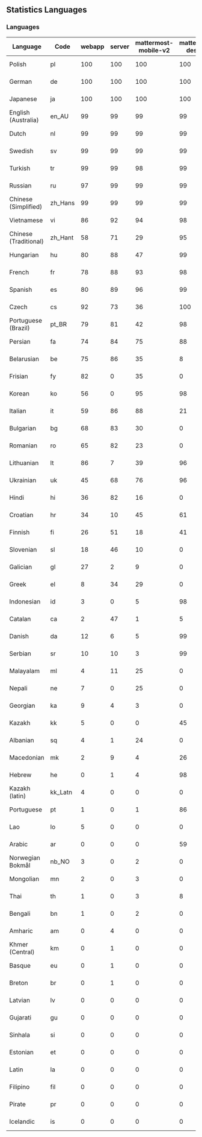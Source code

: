 ## Statistics Languages ##
###  Languages  ###
|Language|Code|webapp|server|mattermost-mobile-v2|mattermost-desktop|playbook-webapp|calls-webapp|Total|Last Modified|
|---|---|---|---|---|---|---|---|---|---|
|Polish|pl| 100| 100| 100| 100| 0| 100| 100|2024-05-16T13:47:30.992310Z|
|German|de| 100| 100| 100| 100| 0| 100| 100|2024-05-15T23:26:26.449211Z|
|Japanese|ja| 100| 100| 100| 100| 0| 98| 99|2024-05-14T20:30:16.863757Z|
|English (Australia)|en_AU| 99| 99| 99| 99| 0| 0| 99|2024-05-13T17:43:55.148540Z|
|Dutch|nl| 99| 99| 99| 99| 0| 94| 99|2024-05-16T11:03:22.967481Z|
|Swedish|sv| 99| 99| 99| 99| 0| 88| 99|2024-05-14T20:30:24.055173Z|
|Turkish|tr| 99| 99| 98| 99| 0| 88| 99|2024-05-14T20:30:25.509258Z|
|Russian|ru| 97| 99| 99| 99| 0| 60| 95|2024-05-14T20:30:23.017847Z|
|Chinese (Simplified)|zh_Hans| 99| 99| 99| 99| 0| 88| 94|2024-05-14T20:30:28.440398Z|
|Vietnamese|vi| 86| 92| 94| 98| 0| 78| 89|2024-05-14T20:30:27.580059Z|
|Chinese (Traditional)|zh_Hant| 58| 71| 29| 95| 0| 12| 87|2024-05-14T20:30:29.495216Z|
|Hungarian|hu| 80| 88| 47| 99| 0| 0| 80|2024-05-13T17:45:42.155843Z|
|French|fr| 78| 88| 93| 98| 0| 46| 79|2024-05-16T21:44:06.097372Z|
|Spanish|es| 80| 89| 96| 99| 0| 22| 79|2024-05-14T20:30:13.806829Z|
|Czech|cs| 92| 73| 36| 100| 0| 100| 77|2024-05-16T17:03:22.568722Z|
|Portuguese (Brazil)|pt_BR| 79| 81| 42| 98| 0| 78| 76|2024-05-14T20:30:21.970621Z|
|Persian|fa| 74| 84| 75| 88| 0| 0| 72|2024-05-13T17:44:24.640545Z|
|Belarusian|be| 75| 86| 35| 8| 0| 0| 71|2024-05-13T17:42:50.204673Z|
|Frisian|fy| 82| 0| 35| 0| 0| 0| 71|2024-05-13T17:44:54.056403Z|
|Korean|ko| 56| 0| 95| 98| 0| 78| 67|2024-05-14T20:30:17.583357Z|
|Italian|it| 59| 86| 88| 21| 0| 18| 67|2024-05-14T20:30:16.190555Z|
|Bulgarian|bg| 68| 83| 30| 0| 0| 0| 66|2024-05-13T17:42:57.767234Z|
|Romanian|ro| 65| 82| 23| 0| 0| 0| 63|2024-05-13T17:48:40.207588Z|
|Lithuanian|lt| 86| 7| 39| 96| 0| 69| 61|2024-05-14T20:30:18.365380Z|
|Ukrainian|uk| 45| 68| 76| 96| 0| 0| 56|2024-05-13T17:49:45.689570Z|
|Hindi|hi| 36| 82| 16| 0| 0| 0| 45|2024-05-13T17:45:26.527644Z|
|Croatian|hr| 34| 10| 45| 61| 0| 92| 36|2024-05-14T20:30:15.659590Z|
|Finnish|fi| 26| 51| 18| 41| 0| 0| 32|2024-05-13T17:44:32.188273Z|
|Slovenian|sl| 18| 46| 10| 0| 0| 0| 22|2024-05-13T17:49:01.198600Z|
|Galician|gl| 27| 2| 9| 0| 0| 0| 17|2024-05-13T17:45:02.042781Z|
|Greek|el| 8| 34| 29| 0| 0| 0| 17|2024-05-13T17:43:47.412121Z|
|Indonesian|id| 3| 0| 5| 98| 0| 0| 14|2024-05-13T17:45:49.670801Z|
|Catalan|ca| 2| 47| 1| 5| 0| 0| 13|2024-05-13T17:43:18.575952Z|
|Danish|da| 12| 6| 5| 99| 0| 0| 12|2024-05-13T17:43:32.535283Z|
|Serbian|sr| 10| 10| 3| 99| 0| 0| 12|2024-05-13T17:49:16.261536Z|
|Malayalam|ml| 4| 11| 25| 0| 0| 0| 9|2024-05-13T17:47:36.109875Z|
|Nepali|ne| 7| 0| 25| 0| 0| 0| 7|2024-05-13T17:47:57.683518Z|
|Georgian|ka| 9| 4| 3| 0| 0| 0| 7|2024-05-13T17:46:21.612974Z|
|Kazakh|kk| 5| 0| 0| 45| 0| 0| 6|2024-05-13T17:46:35.705069Z|
|Albanian|sq| 4| 1| 24| 0| 0| 0| 5|2024-05-13T17:49:08.741068Z|
|Macedonian|mk| 2| 9| 4| 26| 0| 0| 5|2024-05-13T17:47:28.653929Z|
|Hebrew|he| 0| 1| 4| 98| 0| 0| 4|2024-05-13T17:45:18.414146Z|
|Kazakh (latin)|kk_Latn| 4| 0| 0| 0| 0| 0| 4|2024-05-13T17:46:28.247948Z|
|Portuguese|pt| 1| 0| 1| 86| 0| 0| 3|2024-05-13T17:48:32.443407Z|
|Lao|lo| 5| 0| 0| 0| 0| 0| 3|2024-05-13T17:47:06.371494Z|
|Arabic|ar| 0| 0| 0| 59| 0| 0| 2|2024-05-13T17:42:42.875951Z|
|Norwegian Bokmål|nb_NO| 3| 0| 2| 0| 0| 0| 2|2024-05-13T17:47:50.620629Z|
|Mongolian|mn| 2| 0| 3| 0| 0| 0| 2|2024-05-13T17:47:43.896063Z|
|Thai|th| 1| 0| 3| 8| 0| 0| 1|2024-05-13T17:49:30.784354Z|
|Bengali|bn| 1| 0| 2| 0| 0| 0| 1|2024-05-13T17:43:04.222447Z|
|Amharic|am| 0| 4| 0| 0| 0| 0| 1|2024-05-13T17:42:35.882010Z|
|Khmer (Central)|km| 0| 1| 0| 0| 0| 0| 0|2024-05-13T17:46:43.418845Z|
|Basque|eu| 0| 1| 0| 0| 0| 0| 0|2024-05-13T17:44:17.443430Z|
|Breton|br| 0| 1| 0| 0| 0| 0| 0|2024-05-13T17:43:11.552097Z|
|Latvian|lv| 0| 0| 0| 0| 0| 0| 0|2024-05-13T17:47:20.776774Z|
|Gujarati|gu| 0| 0| 0| 0| 0| 0| 0|2024-05-13T17:45:10.591689Z|
|Sinhala|si| 0| 0| 0| 0| 0| 0| 0|2024-05-13T17:48:54.871268Z|
|Estonian|et| 0| 0| 0| 0| 0| 0| 0|2024-05-13T17:44:10.187158Z|
|Latin|la| 0| 0| 0| 0| 0| 0| 0|2024-05-13T17:46:58.374469Z|
|Filipino|fil| 0| 0| 0| 0| 0| 0| 0|2024-05-13T17:44:38.781152Z|
|Pirate|pr| 0| 0| 0| 0| 0| 0| 0|2024-05-13T17:48:18.946294Z|
|Icelandic|is| 0| 0| 0| 0| 0| 0| 0|2024-05-13T17:45:57.629861Z|
